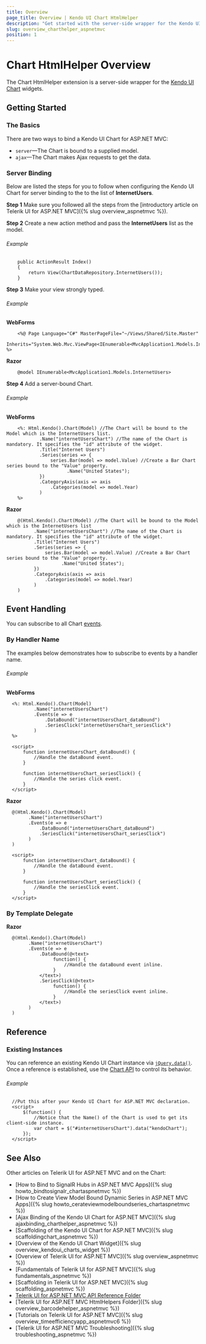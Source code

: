 ```yaml
---
title: Overview
page_title: Overview | Kendo UI Chart HtmlHelper
description: "Get started with the server-side wrapper for the Kendo UI Chart widget for ASP.NET MVC."
slug: overview_charthelper_aspnetmvc
position: 1
---
```


# Chart HtmlHelper Overview

The Chart HtmlHelper extension is a server-side wrapper for the [Kendo UI Chart](https://demos.telerik.com/kendo-ui/area-charts/index) widgets.

## Getting Started

### The Basics

There are two ways to bind a Kendo UI Chart for ASP.NET MVC:

* `server`&mdash;The Chart is bound to a supplied model.
* `ajax`&mdash;The Chart makes Ajax requests to get the data.

### Server Binding

Below are listed the steps for you to follow when configuring the Kendo UI Chart for server binding to the to the list of **InternetUsers**.

**Step 1** Make sure you followed all the steps from the [introductory article on Telerik UI for ASP.NET MVC]({% slug overview_aspnetmvc %}).

**Step 2** Create a new action method and pass the **InternetUsers** list as the model.

###### Example

        public ActionResult Index()
        {
            return View(ChartDataRepository.InternetUsers());
        }

**Step 3** Make your view strongly typed.

###### Example

**WebForms**

        <%@ Page Language="C#" MasterPageFile="~/Views/Shared/Site.Master"
           Inherits="System.Web.Mvc.ViewPage<IEnumerable<MvcApplication1.Models.InternetUsers>>" %>

**Razor**

        @model IEnumerable<MvcApplication1.Models.InternetUsers>

**Step 4** Add a server-bound Chart.

###### Example

**WebForms**

        <%: Html.Kendo().Chart(Model) //The Chart will be bound to the Model which is the InternetUsers list.
                .Name("internetUsersChart") //The name of the Chart is mandatory. It specifies the "id" attribute of the widget.
                .Title("Internet Users")
                .Series(series => {
                    series.Bar(model => model.Value) //Create a Bar Chart series bound to the "Value" property.
                          .Name("United States");
                })
                .CategoryAxis(axis => axis
                    .Categories(model => model.Year)
                )
        %>

**Razor**

        @(Html.Kendo().Chart(Model) //The Chart will be bound to the Model which is the InternetUsers list
              .Name("internetUsersChart") //The name of the Chart is mandatory. It specifies the "id" attribute of the widget.
              .Title("Internet Users")
              .Series(series => {
                  series.Bar(model => model.Value) //Create a Bar Chart series bound to the "Value" property.
                        .Name("United States");
              })
              .CategoryAxis(axis => axis
                  .Categories(model => model.Year)
              )
        )

## Event Handling

You can subscribe to all Chart [events](/api/javascript/dataviz/ui/chart#events).

### By Handler Name

The examples below demonstrates how to subscribe to events by a handler name.

###### Example

**WebForms**

      <%: Html.Kendo().Chart(Model)
              .Name("internetUsersChart")
              .Events(e => e
                  .DataBound("internetUsersChart_dataBound")
                  .SeriesClick("internetUsersChart_seriesClick")
              )
      %>

      <script>
          function internetUsersChart_dataBound() {
              //Handle the dataBound event.
          }

          function internetUsersChart_seriesClick() {
              //Handle the series click event.
          }
      </script>

**Razor**

      @(Html.Kendo().Chart(Model)
            .Name("internetUsersChart")
            .Events(e => e
                .DataBound("internetUsersChart_dataBound")
                .SeriesClick("internetUsersChart_seriesClick")
            )
      )

      <script>
          function internetUsersChart_dataBound() {
              //Handle the dataBound event.
          }

          function internetUsersChart_seriesClick() {
              //Handle the seriesClick event.
          }
      </script>

### By Template Delegate

**Razor**

      @(Html.Kendo().Chart(Model)
            .Name("internetUsersChart")
            .Events(e => e
                .DataBound(@<text>
                     function() {
                         //Handle the dataBound event inline.
                     }
                </text>)
                .SeriesClick(@<text>
                     function() {
                         //Handle the seriesClick event inline.
                     }
                </text>)
            )
      )

## Reference

### Existing Instances

You can reference an existing Kendo UI Chart instance via [`jQuery.data()`](http://api.jquery.com/jQuery.data/). Once a reference is established, use the [Chart API](/api/javascript/dataviz/ui/chart#methods) to control its behavior.

###### Example

      //Put this after your Kendo UI Chart for ASP.NET MVC declaration.
      <script>
          $(function() {
              //Notice that the Name() of the Chart is used to get its client-side instance.
              var chart = $("#internetUsersChart").data("kendoChart");
          });
      </script>

## See Also

Other articles on Telerik UI for ASP.NET MVC and on the Chart:

* [How to Bind to SignalR Hubs in ASP.NET MVC Apps]({% slug howto_bindtosignalr_chartaspnetmvc %})
* [How to Create View Model Bound Dynamic Series in ASP.NET MVC Apps]({% slug howto_cerateviewmodelboundseries_chartaspnetmvc %})
* [Ajax Binding of the Kendo UI Chart for ASP.NET MVC]({% slug ajaxbinding_charthelper_aspnetmvc %})
* [Scaffolding of the Kendo UI Chart for ASP.NET MVC]({% slug scaffoldingchart_aspnetmvc %})
* [Overview of the Kendo UI Chart Widget]({% slug overview_kendoui_charts_widget %})
* [Overview of Telerik UI for ASP.NET MVC]({% slug overview_aspnetmvc %})
* [Fundamentals of Telerik UI for ASP.NET MVC]({% slug fundamentals_aspnetmvc %})
* [Scaffolding in Telerik UI for ASP.NET MVC]({% slug scaffolding_aspnetmvc %})
* [Telerik UI for ASP.NET MVC API Reference Folder](/api/aspnet-mvc/Kendo.Mvc/AggregateFunction)
* [Telerik UI for ASP.NET MVC HtmlHelpers Folder]({% slug overview_barcodehelper_aspnetmvc %})
* [Tutorials on Telerik UI for ASP.NET MVC]({% slug overview_timeefficiencyapp_aspnetmvc6 %})
* [Telerik UI for ASP.NET MVC Troubleshooting]({% slug troubleshooting_aspnetmvc %})
